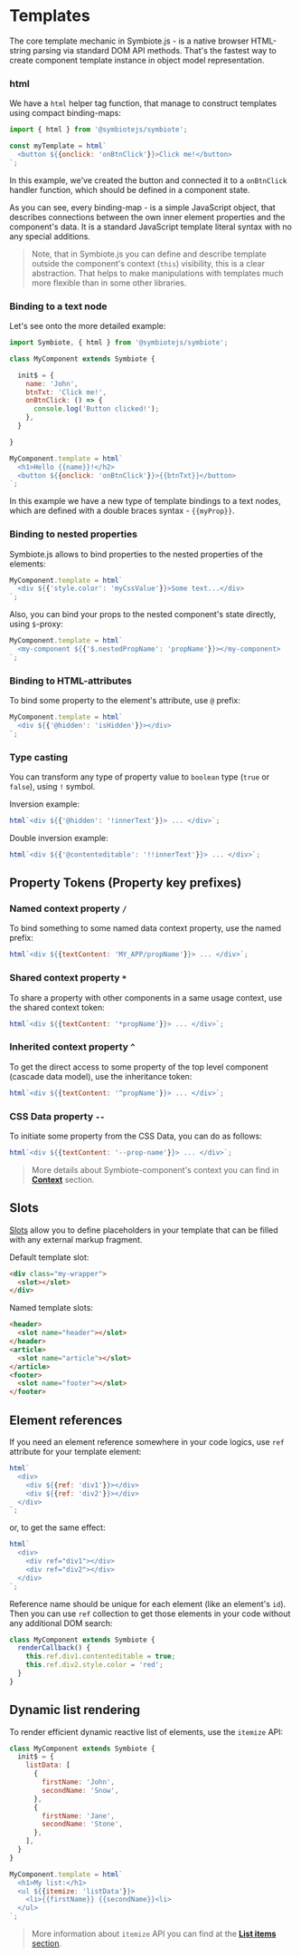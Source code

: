 # Templates

The core template mechanic in Symbiote.js - is a native browser HTML-string parsing via standard DOM API methods. That's the fastest way to create component template instance in object model representation.

### html

We have a `html` helper tag function, that manage to construct templates using compact binding-maps:
```js
import { html } from '@symbiotejs/symbiote';

const myTemplate = html`
  <button ${{onclick: 'onBtnClick'}}>Click me!</button>
`;
```
In this example, we've created the button and connected it to a `onBtnClick` handler function, which should be defined in a component state.

As you can see, every binding-map - is a simple JavaScript object,
that describes connections between the own inner element properties and the component's data. It is a standard JavaScript template literal syntax with no any special additions.

> Note, that in Symbiote.js you can define and describe template outside the component's context (`this`) visibility, this is a clear abstraction. That helps to make manipulations with templates much more flexible than in some other libraries.

### Binding to a text node

Let's see onto the more detailed example:
```js
import Symbiote, { html } from '@symbiotejs/symbiote';

class MyComponent extends Symbiote {

  init$ = {
    name: 'John',
    btnTxt: 'Click me!',
    onBtnClick: () => {
      console.log('Button clicked!');
    },
  }

}

MyComponent.template = html`
  <h1>Hello {{name}}!</h2>
  <button ${{onclick: 'onBtnClick'}}>{{btnTxt}}</button>
`;
```
In this example we have a new type of template bindings to a text nodes, which are defined with a double braces syntax - `{{myProp}}`.

### Binding to nested properties

Symbiote.js allows to bind properties to the nested properties of the elements:
```js
MyComponent.template = html`
  <div ${{'style.color': 'myCssValue'}}>Some text...</div>
`;
```

Also, you can bind your props to the nested component's state directly, using `$`-proxy:
```js
MyComponent.template = html`
  <my-component ${{'$.nestedPropName': 'propName'}}></my-component>
`;
```

### Binding to HTML-attributes

To bind some property to the element's attribute, use `@` prefix:
```js
MyComponent.template = html`
  <div ${{'@hidden': 'isHidden'}}></div>
`;
```

### Type casting

You can transform any type of property value to `boolean` type (`true` or `false`), using `!` symbol.

Inversion example:
```js
html`<div ${{'@hidden': '!innerText'}}> ... </div>`;
```

Double inversion example:
```js
html`<div ${{'@contenteditable': '!!innerText'}}> ... </div>`;
```

## Property Tokens (Property key prefixes)

###  Named context property `/`

To bind something to some named data context property, use the named prefix:
```js
html`<div ${{textContent: 'MY_APP/propName'}}> ... </div>`;
```

###  Shared context property `*`

To share a property with other components in a same usage context, use the shared context token:
```js
html`<div ${{textContent: '*propName'}}> ... </div>`;
```

###  Inherited context property `^`

To get the direct access to some property of the top level component (cascade data model), use the inheritance token:
```js
html`<div ${{textContent: '^propName'}}> ... </div>`;
```

###  CSS Data property `--`

To initiate some property from the CSS Data, you can do as follows:
```js
html`<div ${{textContent: '--prop-name'}}> ... </div>`;
```

> More details about Symbiote-component's context you can find in [**Context**](./2x/docs/Context/) section.

## Slots

[Slots](https://developer.mozilla.org/en-US/docs/Web/HTML/Element/slot) allow you to define placeholders in your template that can be filled with any external markup fragment.

Default template slot:
```html
<div class="my-wrapper">
  <slot></slot>
</div>
```

Named template slots:
```html
<header>
  <slot name="header"></slot>
</header>
<article>
  <slot name="article"></slot>
</article>
<footer>
  <slot name="footer"></slot>
</footer>
```

## Element references

If you need an element reference somewhere in your code logics, use `ref` attribute for your template element:
```js
html`
  <div>
    <div ${{ref: 'div1'}}></div>
    <div ${{ref: 'div2'}}></div>
  </div>
`;
```
or, to get the same effect:
```js
html`
  <div>
    <div ref="div1"></div>
    <div ref="div2"></div>
  </div>
`;
```

Reference name should be unique for each element (like an element's `id`).
Then you can use `ref` collection to get those elements in your code without any additional DOM search:
```js
class MyComponent extends Symbiote {
  renderCallback() {
    this.ref.div1.contenteditable = true;
    this.ref.div2.style.color = 'red';
  }
}
```

## Dynamic list rendering

To render efficient dynamic reactive list of elements, use the `itemize` API:

```js
class MyComponent extends Symbiote {
  init$ = {
    listData: [
      {
        firstName: 'John',
        secondName: 'Snow',
      },
      {
        firstName: 'Jane',
        secondName: 'Stone',
      },
    ],
  }
}

MyComponent.template = html`
  <h1>My list:</h1>
  <ul ${{itemize: 'listData'}}>
    <li>{{firstName}} {{secondName}}<li>
  </ul>
`;
```

> More information about `itemize` API you can find at the [**List items** section](./2x/docs/List_items/).